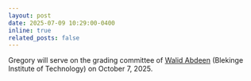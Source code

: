 ```yaml
---
layout: post
date: 2025-07-09 10:29:00-0400
inline: true
related_posts: false
---
```


Gregory will serve on the grading committee of <a href="https://scholar.google.com/citations?user=nna_TT4AAAAJ&hl=en&oi=ao">Walid Abdeen</a> (Blekinge Institute of Technology) on October 7, 2025.
